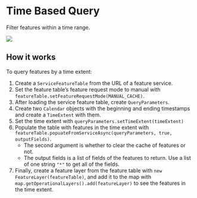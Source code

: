 # Time Based Query

Filter features within a time range.

![](TimeBasedQuery.png)

## How it works

To query features by a time extent:

1.  Create a `ServiceFeatureTable` from the URL of a feature service.
2.  Set the feature table’s feature request mode to manual with
    `featureTable.setFeatureRequestMode(MANUAL_CACHE)`.
3.  After loading the service feature table, create `QueryParameters`.
4.  Create two `Calendar` objects with the beginning and ending
    timestamps and create a `TimeExtent` with them.
5.  Set the time extent with `queryParameters.setTimeExtent(timeExtent)`
6.  Populate the table with features in the time extent with
    `featureTable.popuateFromServiceAsync(queryParameters, true,
    outputFields)`.
      - The second argument is whether to clear the cache of features or
        not.
      - The output fields is a list of fields of the features to return.
        Use a list of one string `"*"` to get all of the fields.
7.  Finally, create a feature layer from the feature table with `new
    FeatureLayer(featureTable)`, and add it to the map with
    `map.getOperationalLayers().add(featureLayer)` to see the features
    in the time extent.
